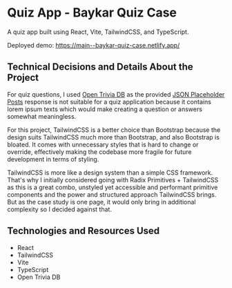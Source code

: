 # Quiz App - Baykar Quiz Case

A quiz app built using React, Vite, TailwindCSS, and TypeScript.

Deployed demo: https://main--baykar-quiz-case.netlify.app/

## Technical Decisions and Details About the Project

For quiz questions, I used [Open Trivia DB](https://opentdb.com/api_config.php) as the provided [JSON Placeholder Posts](https://jsonplaceholder.typicode.com/posts) response is not suitable for a quiz application because it contains lorem ipsum texts which would make creating a question or answers somewhat meaningless.

For this project, TailwindCSS is a better choice than Bootstrap because the design suits TailwindCSS much more than Bootstrap, and also Bootstrap is bloated. It comes with unnecessary styles that is hard to change or override, effectively making the codebase more fragile for future development in terms of styling.

TailwindCSS is more like a design system than a simple CSS framework. That's why I initially considered going with Radix Primitives + TailwindCSS as this is a great combo, unstyled yet accessible and performant primitive components and the power and structured approach TailwindCSS brings. But as the case study is one page, it would only bring in additional complexity so I decided against that.

## Technologies and Resources Used

- React
- TailwindCSS
- Vite
- TypeScript
- Open Trivia DB
